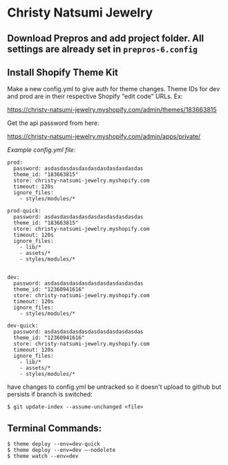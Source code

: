 # Christy Natsumi Jewelry


## Download Prepros and add project folder. All settings are already set in `prepros-6.config`


## Install Shopify Theme Kit

Make a new config.yml to give auth for theme changes. Theme IDs for dev and prod are in their respective Shopify "edit code" URLs. Ex:

https://christy-natsumi-jewelry.myshopify.com/admin/themes/183663815

Get the api password from here:

https://christy-natsumi-jewelry.myshopify.com/admin/apps/private/


_Example config.yml file:_


```
prod:
  password: asdasdasdasdasdasdasdasdasdasdas
  theme_id: "183663815"
  store: christy-natsumi-jewelry.myshopify.com
  timeout: 120s
  ignore_files:
    - styles/modules/*

prod-quick:
  password: asdasdasdasdasdasdasdasdasdasdas
  theme_id: "183663815"
  store: christy-natsumi-jewelry.myshopify.com
  timeout: 120s
  ignore_files:
    - lib/*
    - assets/*
    - styles/modules/*


dev:
  password: asdasdasdasdasdasdasdasdasdasdas
  theme_id: "12360941616"
  store: christy-natsumi-jewelry.myshopify.com
  timeout: 120s
  ignore_files:
    - styles/modules/*

dev-quick:
  password: asdasdasdasdasdasdasdasdasdasdas
  theme_id: "12360941616"
  store: christy-natsumi-jewelry.myshopify.com
  timeout: 120s
  ignore_files:
    - lib/*
    - assets/*
    - styles/modules/*
```

have changes to config.yml be untracked so it doesn't upload to github but persists if branch is switched:

`$ git update-index --assume-unchanged <file>`




## Terminal Commands:

```
$ theme deploy --env=dev-quick
$ theme deploy --env=dev —-nodelete
$ theme watch --env=dev
```
